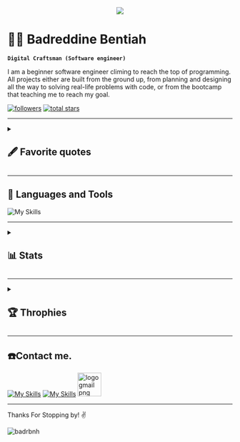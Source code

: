 <p align="center">
   
  <a href="https://github.com/DenverCoder1/readme-typing-svg">
    <img src="https://readme-typing-svg.demolab.com/?lines=Full-stack%20web%20and%20app%20developer;6%2B%20month%20of%20coding%20experience;Always%20learning%20new%20things&font=Fira%20Code&center=true&width=440&height=45&color=39ff14&vCenter=true&pause=1000&size=22" /></a>
</p>

<!-- Social icons section
<p align="center">
  <a href="https://twitter.com/badrbnh001"><img width="32px" alt="Twitter" title="Twitter" src="https://i.imgur.com/OXZM1L6.png"/></a>
  &#8287;&#8287;&#8287;&#8287;&#8287;
  <a href="https://discord.gg/fPrdqh3Zfu" alt="Discord" title="Dev Pro Tips Discord Server"><img width="32px" src="https://i.imgur.com/OViZO8J.png"/></a>
  &#8287;&#8287;&#8287;&#8287;&#8287;
  <a href="https://dev.to/denvercoder1"><img width="32px" alt="Dev.to" title="DenverCoder1 Dev.to" src="https://i.imgur.com/mVm29vK.png"></a>
  &#8287;&#8287;&#8287;&#8287;&#8287;
  <a href="https://ko-fi.com/jlawrence"><img width="32px" alt="Ko-fi" title="Buy me a coffee" src="https://i.imgur.com/PpLeD3K.png"/></a>
  &#8287;&#8287;&#8287;&#8287;&#8287;
  <a href="http://eyl327.mywebcommunity.org/promos/"><img width="32px" alt="Free Stuff" title="Free gifts for you" src="https://i.imgur.com/0uVwkoZ.png"/></a>
</p> -->


# 👨‍💻 Badreddine Bentiah

**`Digital Craftsman (Software engineer)`**

I am a beginner software engineer climing to reach the top of programming. All projects either are built from the ground up, from planning and designing all the way to solving real-life problems with code, or from the bootcamp that teaching me to reach my goal.

<a href="https://github.com/badrbnh?tab=followers">
         <img alt="followers" title="Follow me on Github" src="https://custom-icon-badges.demolab.com/github/followers/badrbnh?color=236ad3&labelColor=1155ba&style=for-the-badge&logo=person-add&label=Follow&logoColor=white"/></a>
      <a href="https://github.com/badrbnh?tab=repositories&sort=stargazers">
         <img alt="total stars" title="Total stars on GitHub" src="https://custom-icon-badges.demolab.com/github/stars/badrbnh?color=55960c&style=for-the-badge&labelColor=488207&logo=star"/></a>
      
   </p>


---

<details>
 <summary><h2>🖋 Favorite quotes</h2></summary>
   
      
   
      
   ```
   Ever tried. Ever failed. No matter. Try again. Fail again. Fail better.
   ```
   
   
  
  
   ```
   When something bad happens you have three choices. You can either let it define you, 
   let it destroy you, or you can let it strengthen you.
   ```
   
   
   
      

  
   
   
</details>

---

## 🧰 Languages and Tools

![My Skills](https://skillicons.dev/icons?i=c,python,flask,django,mongodb,mysql,postgresql,ruby,html,css,js,ts,bootstrap,bash,linux,nginx,docker,vscode,vim,emacs,git,github&perline=10)

---

<details>
 <summary><h2>📊 Stats</h2></summary>
         
<p><img width="350" src="https://github-readme-stats.vercel.app/api?username=badrbnh&show_icons=true&theme=radical" alt="badrbnh"

<p><img width="370" src="https://github-readme-streak-stats.herokuapp.com/?user=badrbnh&theme=radical" alt="badrbnh"

<p><img width="265" src="https://github-readme-stats.vercel.app/api/top-langs/?username=badrbnh&theme=radical" alt="badrbnh" /></p>

</details>

---
<details>

 <summary><h2>🏆 Throphies</h2></summary>


![trophy](https://github-profile-trophy.vercel.app/?username=badrbnh&theme=radical)
         
</details>

---

## ☎️Contact me.

[![My Skills](https://skillicons.dev/icons?i=twitter)](https://twitter.com/Badrbnh001)
[![My Skills](https://skillicons.dev/icons?i=linkedin)](https://www.linkedin.com/in/badr-bnh-576802265/)
[<img src="https://www.freepnglogos.com/uploads/logo-gmail-png/logo-gmail-png-brand-brands-gmail-logo-logos-icon-22.png" width="53" alt="logo gmail png brand brands gmail logo logos icon" /></a>](mailto:developerchikara@gmail.com)

---

Thanks For Stopping by! ✌

<p align="left"> <img src="https://komarev.com/ghpvc/?username=badrbnh&label=Profile%20views&color=0e75b6&style=flat" alt="badrbnh" /> </p>




